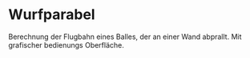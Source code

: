 # Wurfparabel
Berechnung der Flugbahn eines Balles, der an einer Wand abprallt. Mit grafischer bedienungs Oberfläche.

